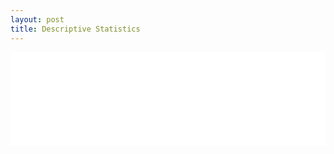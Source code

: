 ```yaml
---
layout: post
title: Descriptive Statistics
---
```


<iframe src="/notebooks/2018-03-07-Dataset-and-Descriptive-Statistics.html" onload="resizeIframe(this)" style="border:none;width:100%;"> </iframe>
<script type="text/javascript">
  function resizeIframe(iframe) {
    iframe.height = iframe.contentWindow.document.body.scrollHeight+30 + "px";
  }
</script> 
